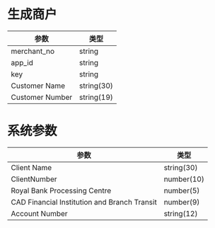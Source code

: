 # 生成商户
| 参数 | 类型 |
| ---- | ---- |
| merchant_no | string |
| app_id | string |
| key | string |
| Customer Name | string(30) |
| Customer Number | string(19) |

# 系统参数
| 参数 | 类型 |
| ---- | ---- |
| Client Name | string(30) |
| ClientNumber | number(10) |
| Royal Bank Processing Centre | number(5) |
| CAD Financial Institution and Branch Transit | number(9) |
| Account Number | string(12) |
